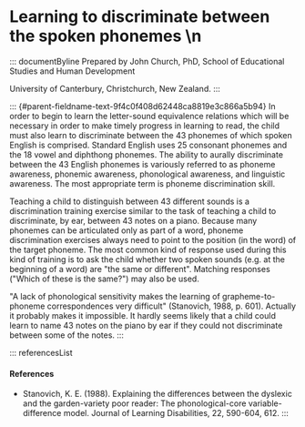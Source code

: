 # Learning to discriminate between the spoken phonemes \n

::: documentByline
Prepared by John Church, PhD, School of Educational Studies and Human
Development

University of Canterbury, Christchurch, New Zealand.
:::

::: {#parent-fieldname-text-9f4c0f408d62448ca8819e3c866a5b94}
In order to begin to learn the letter-sound equivalence relations which
will be necessary in order to make timely progress in learning to read,
the child must also learn to discriminate between the 43 phonemes of
which spoken English is comprised. Standard English uses 25 consonant
phonemes and the 18 vowel and diphthong phonemes. The ability to aurally
discriminate between the 43 English phonemes is variously referred to as
phoneme awareness, phonemic awareness, phonological awareness, and
linguistic awareness. The most appropriate term is phoneme
discrimination skill.

Teaching a child to distinguish between 43 different sounds is a
discrimination training exercise similar to the task of teaching a child
to discriminate, by ear, between 43 notes on a piano. Because many
phonemes can be articulated only as part of a word, phoneme
discrimination exercises always need to point to the position (in the
word) of the target phoneme. The most common kind of response used
during this kind of training is to ask the child whether two spoken
sounds (e.g. at the beginning of a word) are "the same or different".
Matching responses ("Which of these is the same?") may also be used.

"A lack of phonological sensitivity makes the learning of
grapheme-to-phoneme correspondences very difficult" (Stanovich, 1988, p.
601). Actually it probably makes it impossible. It hardly seems likely
that a child could learn to name 43 notes on the piano by ear if they
could not discriminate between some of the notes.
:::

::: referencesList
#### References

-   Stanovich, K. E. (1988). Explaining the differences between the
    dyslexic and the garden-variety poor reader: The phonological-core
    variable-difference model. Journal of Learning Disabilities, 22,
    590-604, 612.
:::
